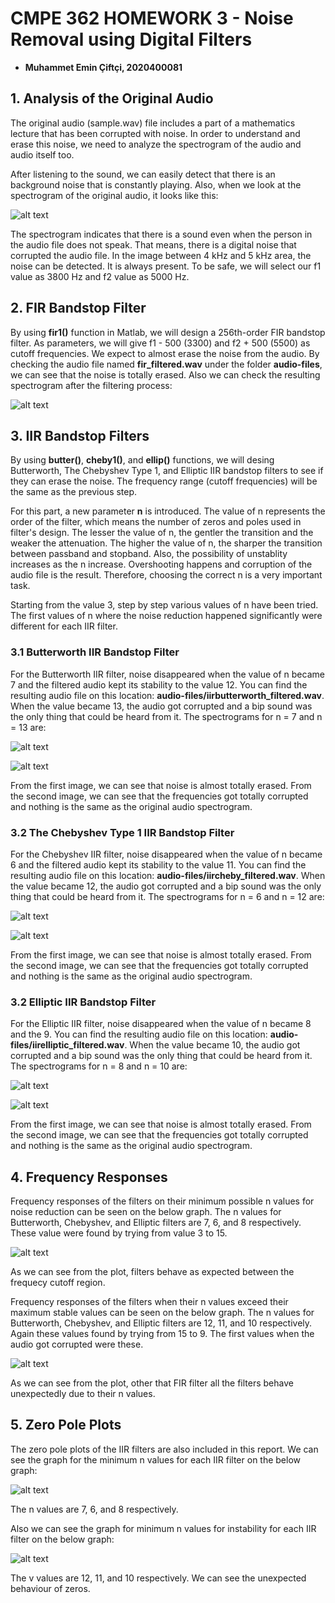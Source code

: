 # CMPE 362 HOMEWORK 3 - Noise Removal using Digital Filters
* **Muhammet Emin Çiftçi, 2020400081**

## 1. Analysis of the Original Audio
The original audio (sample.wav) file includes a part of a mathematics lecture that has been corrupted with noise. In order to understand and erase this noise, we need to analyze the spectrogram of the audio and audio itself too. 

After listening to the sound, we can easily detect that there is an background noise that is constantly playing. Also, when we look at the spectrogram of the original audio, it looks like this:

![alt text](graphs/spectrogram_original.svg)

The spectrogram indicates that there is a sound even when the person in the audio file does not speak. That means, there is a digital noise that corrupted the audio file. In the image between 4 kHz and 5 kHz area, the noise can be detected. It is always present. To be safe, we will select our f1 value as 3800 Hz and f2 value as 5000 Hz.

## 2. FIR Bandstop Filter
By using **fir1()** function in Matlab, we will design a 256th-order FIR bandstop filter. As parameters, we will give f1 - 500 (3300) and f2 + 500 (5500) as cutoff frequencies. We expect to almost erase the noise from the audio. By checking the audio file named **fir_filtered.wav** under the folder **audio-files**, we can see that the noise is totally erased. Also we can check the resulting spectrogram after the filtering process:

![alt text](graphs/spectrogram_fir_filtered.svg)

## 3. IIR Bandstop Filters
By using **butter()**, **cheby1()**, and **ellip()** functions, we will desing Butterworth, The Chebyshev Type 1, and Elliptic IIR bandstop filters to see if they can erase the noise. The frequency range (cutoff frequencies) will be the same as the previous step. 

For this part, a new parameter **n** is introduced. The value of n represents the order of the filter, which means the number of zeros and poles used in filter's design. The lesser the value of n, the gentler the transition and the weaker the attenuation. The higher the value of n, the sharper the transition between passband and stopband. Also, the possibility of unstablity increases as the n increase. Overshooting happens and corruption of the audio file is the result. Therefore, choosing the correct n is a very important task.

Starting from the value 3, step by step various values of n have been tried. The first values of n where the noise reduction happened significantly were different for each IIR filter. 

### 3.1 Butterworth IIR Bandstop Filter
For the Butterworth IIR filter, noise disappeared when the value of n became 7 and the filtered audio kept its stability to the value 12. You can find the resulting audio file on this location: **audio-files/iirbutterworth_filtered.wav**. When the value became 13, the audio got corrupted and a bip sound was the only thing that could be heard from it. The spectrograms for n = 7 and n = 13 are:

![alt text](graphs/spectrogram_iirbutter_filtered_7.svg)

![alt text](graphs/spectrogram_iirbutter_filtered_13.svg)

From the first image, we can see that noise is almost totally erased. From the second image, we can see that the frequencies got totally corrupted and nothing is the same as the original audio spectrogram.

### 3.2 The Chebyshev Type 1 IIR Bandstop Filter
For the Chebyshev IIR filter, noise disappeared when the value of n became 6 and the filtered audio kept its stability to the value 11. You can find the resulting audio file on this location: **audio-files/iircheby_filtered.wav**. When the value became 12, the audio got corrupted and a bip sound was the only thing that could be heard from it. The spectrograms for n = 6 and n = 12 are: 

![alt text](graphs/spectrogram_iirchebyshev_filtered_6.svg)

![alt text](graphs/spectrogram_iirchebyshev_filtered_12.svg)

From the first image, we can see that noise is almost totally erased. From the second image, we can see that the frequencies got totally corrupted and nothing is the same as the original audio spectrogram. 

### 3.2 Elliptic IIR Bandstop Filter
For the Elliptic IIR filter, noise disappeared when the value of n became 8 and the 9. You can find the resulting audio file on this location: **audio-files/iirelliptic_filtered.wav**. When the value became 10, the audio got corrupted and a bip sound was the only thing that could be heard from it. The spectrograms for n = 8 and n = 10 are:

![alt text](graphs/spectrogram_iirelliptic_filtered_8.svg)

![alt text](graphs/spectrogram_iirelliptic_filtered_10.svg)

From the first image, we can see that noise is almost totally erased. From the second image, we can see that the frequencies got totally corrupted and nothing is the same as the original audio spectrogram. 

## 4. Frequency Responses
Frequency responses of the filters on their minimum possible n values for noise reduction can be seen on the below graph. The n values for Butterworth, Chebyshev, and Elliptic filters are 7, 6, and 8 respectively. These value were found by trying from value 3 to 15. 

![alt text](graphs/freq_response_min.svg)

As we can see from the plot, filters behave as expected between the frequecy cutoff region. 

Frequency responses of the filters when their n values exceed their maximum stable values can be seen on the below graph. The n values for Butterworth, Chebyshev, and Elliptic filters are 12, 11, and 10 respectively. Again these values found by trying from 15 to 9. The first values when the audio got corrupted were these. 

![alt text](graphs/freq_response_max.svg)

As we can see from the plot, other that FIR filter all the filters behave unexpectedly due to their n values. 

## 5. Zero Pole Plots
The zero pole plots of the IIR filters are also included in this report. We can see the graph for the minimum n values for each IIR filter on the below graph:

![alt text](graphs/z-plane-min.svg)

The n values are 7, 6, and 8 respectively.

Also we can see the graph for minimum n values for instability for each IIR filter on the below graph:

![alt text](graphs/z-plane-max.svg)

The v values are 12, 11, and 10 respectively. We can see the unexpected behaviour of zeros.

